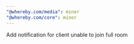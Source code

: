 ```yaml
---
"@whereby.com/media": minor
"@whereby.com/core": minor
---
```


Add notification for client unable to join full room

